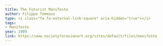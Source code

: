 ```yaml
---
title: The Futurist Manifesto
author: Filippo Tommaso
type: <i class="fa fa-external-link-square" aria-hidden="true"></i>
tags:
- Manifesto
year: 1909
link: https://www.societyforasianart.org/sites/default/files/manifesto_futurista.pdf
---
```

